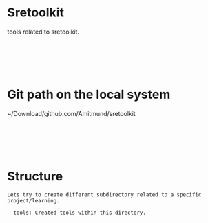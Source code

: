 # Sretoolkit
tools related to sretoolkit.


<br>
<br>
<br>
<br>

# Git path on the local system
~/Download/github.com/Amitmund/sretoolkit



<br>
<br>
<br>
<br>

# Structure

```
Lets try to create different subdirectory related to a specific project/learning.

- tools: Created tools within this directory.
```








